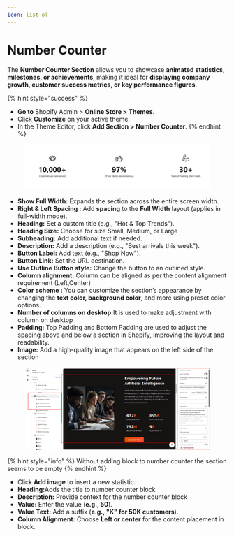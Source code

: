 ```yaml
---
icon: list-ol
---
```


# Number Counter

The **Number Counter Section** allows you to showcase **animated statistics, milestones, or achievements**, making it ideal for **displaying company growth, customer success metrics, or key performance figures**.

{% hint style="success" %}
* **Go to** Shopify Admin > **Online Store > Themes**.
* Click **Customize** on your active theme.
* In the Theme Editor, click **Add Section > Number Counter**.
{% endhint %}

<figure><img src="../.gitbook/assets/number-counter-01.jpg" alt=""><figcaption></figcaption></figure>

* **Show Full Width:** Expands the section across the entire screen width.&#x20;
* **Right & Left Spacing :** Add **spacing** to the **Full Width** layout (applies  in full-width mode).
* **Heading:** Set a custom title (e.g., "Hot & Top Trends").&#x20;
* **Heading Size:** Choose for size Small, Medium, or Large&#x20;
* **Subheading:** Add additional text if needed.&#x20;
* **Description:**  Add a description (e.g., "Best arrivals this week").
* &#x20;**Button Label:** Add text (e.g., "Shop Now").&#x20;
* **Button Link:** Set the URL destination.
* **Use Outline Button style:** Change the button to an outlined style.&#x20;
* **Column alignment:** Column can be aligned as per the content alignment requirement (Left,Center)
* &#x20;**Color scheme :** You can customize the section’s appearance by changing the **text color, background color**, and more using preset color options.
* **Number of columns on desktop:**&#x49;t is used to make adjustment with column on desktop
* **Padding:** Top Padding and Bottom Padding are used to adjust the spacing above and below a section in Shopify, improving the layout and readability.
* **Image:** Add a high-quality image that appears on the left side of the section&#x20;

<figure><img src="../.gitbook/assets/num.png" alt=""><figcaption></figcaption></figure>

{% hint style="info" %}
Without adding block to number counter the section seems to be empty
{% endhint %}

* Click **Add image** to insert a new statistic.
* **Heading:**&#x41;dds the title to number counter block
* **Description:** Provide context for the number counter block
* **Value:** Enter the value (**e.g., 50**).
* **Value Text:** Add a suffix (**e.g., "K" for 50K customers**).
* **Column Alignment:** Choose **Left or center** for the content placement in block.
